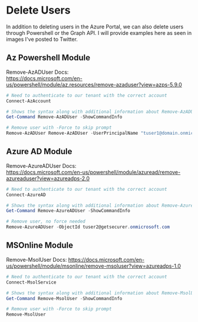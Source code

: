 # Delete Users

In addition to deleting users in the Azure Portal, we can also delete users through Powershell or the Graph API. I will provide examples here as seen in images I've posted to Twitter.

## Az Powershell Module

Remove-AzADUser Docs:  
<https://docs.microsoft.com/en-us/powershell/module/az.resources/remove-azaduser?view=azps-5.9.0>

````Powershell
# Need to authenticate to our tenant with the correct account
Connect-AzAccount

# Shows the syntax along with additional information about Remove-AzADUser
Get-Command Remove-AzADUser -ShowCommandInfo

# Remove user with -Force to skip prompt
Remove-AzADUser Remove-AzADUser -UserPrincipalName "tuser1@domain.onmicrosoft.com" -Force
````

## Azure AD Module

Remove-AzureADUser Docs:  
<https://docs.microsoft.com/en-us/powershell/module/azuread/remove-azureaduser?view=azureadps-2.0>

````Powershell
# Need to authenticate to our tenant with the correct account
Connect-AzureAD

# Shows the syntax along with additional information about Remove-AzureADUser
Get-Command Remove-AzureADUser -ShowCommandInfo

# Remove user, no force needed
Remove-AzureADUser -ObjectId tuser2@getsecurer.onmicrosoft.com
````

## MSOnline Module

Remove-MsolUser Docs: <https://docs.microsoft.com/en-us/powershell/module/msonline/remove-msoluser?view=azureadps-1.0>

````Powershell
# Need to authenticate to our tenant with the correct account
Connect-MsolService

# Shows the syntax along with additional information about Remove-MsolUser
Get-Command Remove-MsolUser -ShowCommandInfo

# Remove user with -Force to skip prompt
Remove-MsolUser 
````
